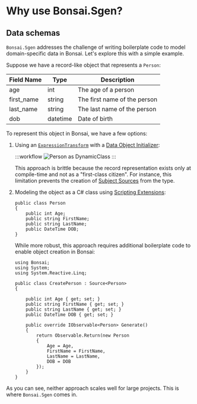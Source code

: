 # Why use Bonsai.Sgen?

## Data schemas

`Bonsai.Sgen` addresses the challenge of writing boilerplate code to model domain-specific data in Bonsai. Let's explore this with a simple example.

Suppose we have a record-like object that represents a `Person`:

| Field Name | Type     | Description                  |
|------------|----------|------------------------------|
| age        | int      | The age of a person          |
| first_name | string   | The first name of the person |
| last_name  | string   | The last name of the person  |
| dob        | datetime | Date of birth                |

To represent this object in Bonsai, we have a few options:

1. Using an [`ExpressionTransform`](xref:Bonsai.Scripting.Expressions.ExpressionTransform) with a [Data Object Initializer](xref:Bonsai.Scripting.Expressions.ExpressionTransform#data-object-initializers):

    :::workflow
    ![Person as DynamicClass](~/workflows/person-example-dynamic-class.bonsai)
    :::

    This approach is brittle because the record representation exists only at compile-time and not as a "first-class citizen". For instance, this limitation prevents the creation of [Subject Sources](https://bonsai-rx.org/docs/articles/subjects.html#source-subjects) from the type.

2. Modeling the object as a C# class using [Scripting Extensions](https://bonsai-rx.org/docs/articles/scripting-extensions.html):

    ```Csharp
    public class Person
    {
        public int Age;
        public string FirstName;
        public string LastName;
        public DateTime DOB;
    }
    ```

    While more robust, this approach requires additional boilerplate code to enable object creation in Bonsai:

    ```Csharp
    using Bonsai;
    using System;
    using System.Reactive.Linq;

    public class CreatePerson : Source<Person>
    {

        public int Age { get; set; }
        public string FirstName { get; set; }
        public string LastName { get; set; }
        public DateTime DOB { get; set; }

        public override IObservable<Person> Generate()
        {
            return Observable.Return(new Person
            {
                Age = Age,
                FirstName = FirstName,
                LastName = LastName,
                DOB = DOB
            });
        }
    }
    ```

As you can see, neither approach scales well for large projects. This is where `Bonsai.Sgen` comes in.